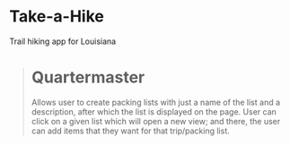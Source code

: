 # Take-a-Hike

Trail hiking app for Louisiana

> # Quartermaster
>
> Allows user to create packing lists with just a name of the list and a description, after which the list is displayed on the page.
> User can click on a given list which will open a new view; and there, the user can add items that they want for that trip/packing list.
